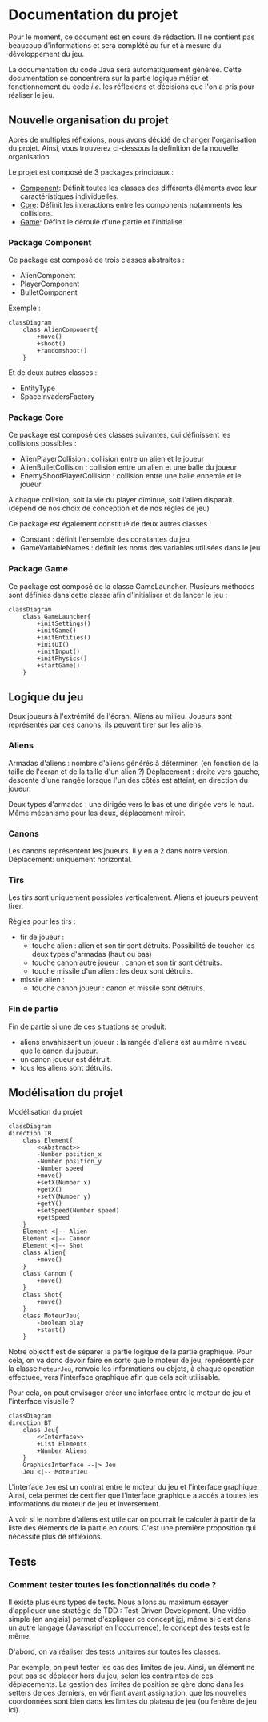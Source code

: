 # Documentation du projet

Pour le moment, ce document est en cours de rédaction. Il ne contient pas beaucoup d'informations et sera complété au fur et à mesure du développement du jeu.

La documentation du code Java sera automatiquement générée. Cette documentation se concentrera sur la partie logique métier et fonctionnement du code $i.e.$ les réflexions et décisions que l'on a pris pour réaliser le jeu.

## Nouvelle organisation du projet

Après de multiples réflexions, nous avons décidé de changer l'organisation du projet. Ainsi, vous trouverez ci-dessous la définition de la nouvelle organisation.

Le projet est composé de 3 packages principaux :

- [Component](#package-component): Définit toutes les classes des différents éléments avec leur caractéristiques individuelles.
- [Core](#package-core): Définit les interactions entre les components notamments les collisions.
- [Game](#package-game): Définit le déroulé d'une partie et l'initialise.

### Package Component

Ce package est composé de trois classes abstraites :

- AlienComponent
- PlayerComponent
- BulletComponent


Exemple :

```mermaid
classDiagram
    class AlienComponent{
        +move()
        +shoot()
        +randomshoot()
    }
```
Et de deux autres classes :
- EntityType
- SpaceInvadersFactory

### Package Core

Ce package est composé des classes suivantes, qui définissent les collisions possibles :

- AlienPlayerCollision : collision entre un alien et le joueur
- AlienBulletCollision : collision entre un alien et une balle du joueur
- EnemyShootPlayerCollision : collision entre une balle ennemie et le joueur

A chaque collision, soit la vie du player diminue, soit l'alien disparaît. (dépend de nos choix de conception et de nos règles de jeu)

Ce package est également constitué de deux autres classes :
- Constant : définit l'ensemble des constantes du jeu
- GameVariableNames : définit les noms des variables utilisées dans le jeu

### Package Game

Ce package est composé de la classe GameLauncher.
Plusieurs méthodes sont définies dans cette classe afin d'initialiser et de lancer le jeu :

```mermaid
classDiagram
    class GameLauncher{
        +initSettings()
        +initGame()
        +initEntities()
        +initUI()
        +initInput()
        +initPhysics()
        +startGame()
    }
```

## Logique du jeu

Deux joueurs à l'extrémité de l'écran.
Aliens au milieu.
Joueurs sont représentés par des canons, ils peuvent tirer sur les aliens.

### Aliens

Armadas d'aliens : nombre d'aliens générés à déterminer. (en fonction de la taille de l'écran et de la taille d'un alien ?)
Déplacement : droite vers gauche, descente d'une rangée lorsque l'un des côtés est atteint, en direction du joueur.

Deux types d'armadas : une dirigée vers le bas et une dirigée vers le haut. Même mécanisme pour les deux, déplacement miroir.

### Canons

Les canons représentent les joueurs. Il y en a 2 dans notre version.
Déplacement: uniquement horizontal.

### Tirs

Les tirs sont uniquement possibles verticalement.
Aliens et joueurs peuvent tirer.

Règles pour les tirs :

- tir de joueur :
  - touche alien : alien et son tir sont détruits. Possibilité de toucher les deux types d'armadas (haut ou bas)
  - touche canon autre joueur : canon et son tir sont détruits.
  - touche missile d'un alien : les deux sont détruits.
- missile alien :
  - touche canon joueur : canon et missile sont détruits.

### Fin de partie

Fin de partie si une de ces situations se produit:

- aliens envahissent un joueur : la rangée d'aliens est au même niveau que le canon du joueur.
- un canon joueur est détruit.
- tous les aliens sont détruits.

## Modélisation du projet

Modélisation du projet

```mermaid
classDiagram
direction TB
    class Element{
        <<Abstract>>
        -Number position_x
        -Number position_y
        -Number speed
        +move()
        +setX(Number x)
        +getX()
        +setY(Number y)
        +getY()
        +setSpeed(Number speed)
        +getSpeed
    }
    Element <|-- Alien
    Element <|-- Cannon
    Element <|-- Shot
    class Alien{
        +move()
    }
    class Cannon {
        +move()
    }
    class Shot{
        +move()
    }
    class MoteurJeu{
        -boolean play
        +start()
    }
```

Notre objectif est de séparer la partie logique de la partie graphique. Pour cela, on va donc devoir faire en sorte que le moteur de jeu, représenté par la classe `MoteurJeu`, renvoie les informations ou objets, à chaque opération effectuée, vers l'interface graphique afin que cela soit utilisable.

Pour cela, on peut envisager créer une interface entre le moteur de jeu et l'interface visuelle ?

```mermaid
classDiagram
direction BT
    class Jeu{
        <<Interface>>
        +List Elements
        +Number Aliens
    }
    GraphicsInterface --|> Jeu
    Jeu <|-- MoteurJeu
```

L'interface `Jeu` est un contrat entre le moteur du jeu et l'interface graphique. Ainsi, cela permet de certifier que l'interface graphique a accès à toutes les informations du moteur de jeu et inversement.

A voir si le nombre d'aliens est utile car on pourrait le calculer à partir de la liste des éléments de la partie en cours. C'est une première proposition qui nécessite plus de réflexions.

## Tests

### Comment tester toutes les fonctionnalités du code ?

Il existe plusieurs types de tests. Nous allons au maximum essayer d'appliquer une stratégie de TDD : Test-Driven Development.
Une vidéo simple (en anglais) permet d'expliquer ce concept [ici](https://www.youtube.com/watch?v=Jv2uxzhPFl4&pp=ugMICgJmchABGAE%3D), même si c'est dans un autre langage (Javascript en l'occurrence), le concept des tests est le même.

D'abord, on va réaliser des tests unitaires sur toutes les classes.

Par exemple, on peut tester les cas des limites de jeu. Ainsi, un élément ne peut pas se déplacer hors du jeu, selon les contraintes de ces déplacements.
La gestion des limites de position se gère donc dans les setters de ces derniers, en vérifiant avant assignation, que les nouvelles coordonnées sont bien dans les limites du plateau de jeu (ou fenêtre de jeu ici).
